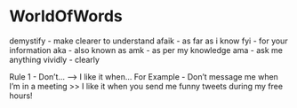 # WorldOfWords

demystify - make clearer to understand 
afaik - as far as i know
fyi - for your information
aka - also known as
amk - as per my knowledge 
ama - ask me anything
vividly - clearly 

Rule 1 - Don’t… —> I like it when… 
For Example - Don’t message me when I’m in a meeting >> I like it when you send me funny tweets during my free hours!
